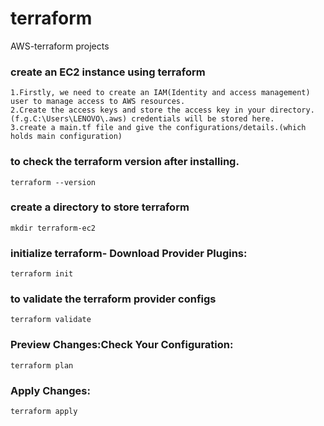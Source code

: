 # terraform
AWS-terraform projects
### create an EC2 instance using terraform
```
1.Firstly, we need to create an IAM(Identity and access management) user to manage access to AWS resources.
2.Create the access keys and store the access key in your directory.(f.g.C:\Users\LENOVO\.aws) credentials will be stored here.
3.create a main.tf file and give the configurations/details.(which holds main configuration)
```
### to check the terraform version after installing.
```
terraform --version
```

### create a directory to store terraform
```
mkdir terraform-ec2
```
### initialize terraform- Download Provider Plugins:
```
terraform init
```
### to validate the terraform provider configs
```
terraform validate
```
### Preview Changes:Check Your Configuration:
```
terraform plan
```
### Apply Changes: 
```
terraform apply
```
